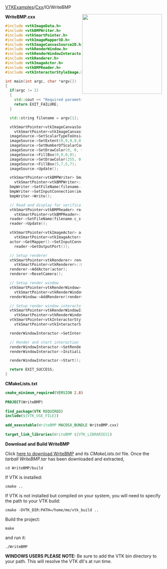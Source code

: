 [VTKExamples](/home/)/[Cxx](/Cxx)/IO/WriteBMP

<img align="right" src="https://github.com/lorensen/VTKExamples/blob/gh-pages/Testing/Baseline/IO/TestWriteBMP.png?raw=true" width="256" />

**WriteBMP.cxx**
```c++
#include <vtkImageData.h>
#include <vtkBMPWriter.h>
#include <vtkSmartPointer.h>
#include <vtkImageMapper3D.h>
#include <vtkImageCanvasSource2D.h>
#include <vtkRenderWindow.h>
#include <vtkRenderWindowInteractor.h>
#include <vtkRenderer.h>
#include <vtkImageActor.h>
#include <vtkBMPReader.h>
#include <vtkInteractorStyleImage.h>

int main(int argc, char *argv[])
{
  if(argc != 2)
  {
    std::cout << "Required parameters: OutputFilename.tif" << std::endl;
    return EXIT_FAILURE;
  }

  std::string filename = argv[1];

  vtkSmartPointer<vtkImageCanvasSource2D> imageSource =
    vtkSmartPointer<vtkImageCanvasSource2D>::New();
  imageSource->SetScalarTypeToUnsignedChar();
  imageSource->SetExtent(0,9,0,9,0,0);
  imageSource->SetNumberOfScalarComponents(3);
  imageSource->SetDrawColor(0, 0, 0, 0);
  imageSource->FillBox(0,9,0,9);
  imageSource->SetDrawColor(255, 0, 0, 0);
  imageSource->FillBox(5,7,5,7);
  imageSource->Update();

  vtkSmartPointer<vtkBMPWriter> bmpWriter =
    vtkSmartPointer<vtkBMPWriter>::New();
  bmpWriter->SetFileName(filename.c_str());
  bmpWriter->SetInputConnection(imageSource->GetOutputPort());
  bmpWriter->Write();

  // Read and display for verification
  vtkSmartPointer<vtkBMPReader> reader =
    vtkSmartPointer<vtkBMPReader>::New();
  reader->SetFileName(filename.c_str());
  reader->Update();

  vtkSmartPointer<vtkImageActor> actor =
    vtkSmartPointer<vtkImageActor>::New();
  actor->GetMapper()->SetInputConnection(
    reader->GetOutputPort());

  // Setup renderer
  vtkSmartPointer<vtkRenderer> renderer =
    vtkSmartPointer<vtkRenderer>::New();
  renderer->AddActor(actor);
  renderer->ResetCamera();

  // Setup render window
  vtkSmartPointer<vtkRenderWindow> renderWindow =
    vtkSmartPointer<vtkRenderWindow>::New();
  renderWindow->AddRenderer(renderer);

  // Setup render window interactor
  vtkSmartPointer<vtkRenderWindowInteractor> renderWindowInteractor =
    vtkSmartPointer<vtkRenderWindowInteractor>::New();
  vtkSmartPointer<vtkInteractorStyleImage> style =
    vtkSmartPointer<vtkInteractorStyleImage>::New();

  renderWindowInteractor->SetInteractorStyle(style);

  // Render and start interaction
  renderWindowInteractor->SetRenderWindow(renderWindow);
  renderWindowInteractor->Initialize();

  renderWindowInteractor->Start();

  return EXIT_SUCCESS;
}
```
**CMakeLists.txt**
```cmake
cmake_minimum_required(VERSION 2.8)
 
PROJECT(WriteBMP)
 
find_package(VTK REQUIRED)
include(${VTK_USE_FILE})
 
add_executable(WriteBMP MACOSX_BUNDLE WriteBMP.cxx)
 
target_link_libraries(WriteBMP ${VTK_LIBRARIES})
```

**Download and Build WriteBMP**

Click [here to download WriteBMP](https://github.com/lorensen/VTKWikiExamplesTarballs/raw/master/WriteBMP.tar) and its *CMakeLists.txt* file.
Once the *tarball WriteBMP.tar* has been downloaded and extracted,
```
cd WriteBMP/build 
```
If VTK is installed:
```
cmake ..
```
If VTK is not installed but compiled on your system, you will need to specify the path to your VTK build:
```
cmake -DVTK_DIR:PATH=/home/me/vtk_build ..
```
Build the project:
```
make
```
and run it:
```
./WriteBMP
```
**WINDOWS USERS PLEASE NOTE:** Be sure to add the VTK bin directory to your path. This will resolve the VTK dll's at run time.

